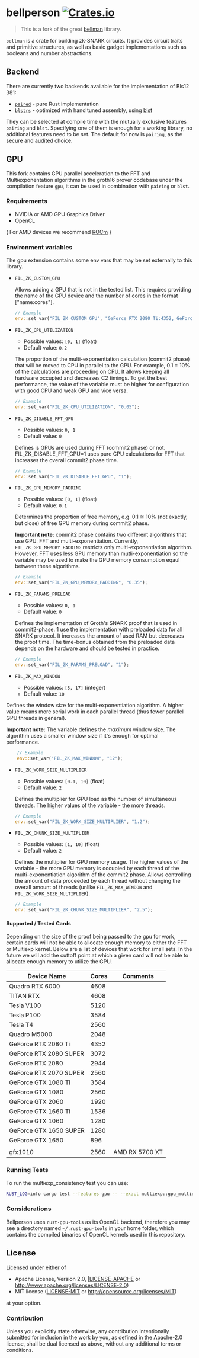 # bellperson [![Crates.io](https://img.shields.io/crates/v/bellperson.svg)](https://crates.io/crates/bellperson)

> This is a fork of the great [bellman](https://github.com/zkcrypto/bellman) library.

`bellman` is a crate for building zk-SNARK circuits. It provides circuit traits
and primitive structures, as well as basic gadget implementations such as
booleans and number abstractions.

## Backend

There are currently two backends available for the implementation of Bls12 381:
- [`paired`](https://github.com/filecoin-project/paired) - pure Rust implementation
- [`blstrs`](https://github.com/filecoin-project/blstrs) - optimized with hand tuned assembly, using [blst](https://github.com/supranational/blst)

They can be  selected at compile time with the mutually exclusive features `pairing` and `blst`. Specifying one of them is enough for a working library, no additional features need to be set.
The default for now is `pairing`, as the secure and audited choice.

## GPU

This fork contains GPU parallel acceleration to the FFT and Multiexponentation algorithms in the groth16 prover codebase under the compilation feature `gpu`, it can be used in combination with `pairing` or `blst`.

### Requirements
- NVIDIA or AMD GPU Graphics Driver
- OpenCL

( For AMD devices we recommend [ROCm](https://rocm-documentation.readthedocs.io/en/latest/Installation_Guide/Installation-Guide.html) )

### Environment variables

The gpu extension contains some env vars that may be set externally to this library. 

- `FIL_ZK_CUSTOM_GPU`

    Allows adding a GPU that is not in the tested list. This requires providing the name of the GPU device and the number of cores in the format ["name:cores"].

    ```rust
    // Example
    env::set_var("FIL_ZK_CUSTOM_GPU", "GeForce RTX 2080 Ti:4352, GeForce GTX 1060:1280");
    ```

- `FIL_ZK_CPU_UTILIZATION`

    - Possible values: `[0, 1]` (float)
    - Default value: `0.2`

    The proportion of the multi-exponentiation calculation (commit2 phase) that will be moved to CPU in parallel to the GPU. For example, 0.1 = 10% of the calculations are proceeding on CPU. It allows keeping all hardware occupied and decreases C2 timings. To get the best performance, the value of the variable must be higher for configuration with good CPU and weak GPU and vice versa. 

    ```rust
    // Example
    env::set_var("FIL_ZK_CPU_UTILIZATION", "0.05");
    ```

- `FIL_ZK_DISABLE_FFT_GPU`

    - Possible values: `0, 1`
    - Default value: `0`

    Defines is GPUs are used during FFT (commit2 phase) or not. FIL_ZK_DISABLE_FFT_GPU=1 uses pure CPU calculations for FFT that increases the overall commit2 phase time. 

    ```rust
    // Example
    env::set_var("FIL_ZK_DISABLE_FFT_GPU", "1");
    ```

- `FIL_ZK_GPU_MEMORY_PADDING`

    - Possible values: `[0, 1]` (float)
    - Default value: `0.1`

    Determines the proportion of free memory, e.g. 0.1 ≅ 10% (not exactly, but close) of free GPU memory during commit2 phase.

    __Important note:__ commit2 phase contains two different algorithms that use GPU: FFT and multi-exponentiation. Currently, `FIL_ZK_GPU_MEMORY_PADDING` restricts only multi-exponentiation algorithm. However, FFT uses less GPU memory than mutli-exponentiation so the variable may be used to make the GPU memory consumption eqaul between these algorithms. 

    ```rust
    // Example
    env::set_var("FIL_ZK_GPU_MEMORY_PADDING", "0.35");
    ```

- `FIL_ZK_PARAMS_PRELOAD`

    - Possible values: `0, 1`
    - Default value: `0`

    Defines the implementation of Groth's SNARK proof that is used in commit2-phase. 1 use the implementation with preloaded data for all SNARK protocol. It increases the amount of used RAM but decreases the proof time. The time-bonus obtained from the preloaded data depends on the hardware and should be tested in practice. 

    ```rust
    // Example
    env::set_var("FIL_ZK_PARAMS_PRELOAD", "1");
    ```

- `FIL_ZK_MAX_WINDOW`

    - Possible values: `[5, 17]` (integer)
    - Default value: `10`
    

Defines the window size for the multi-exponentiation algorithm. A higher value means more serial work in each parallel thread (thus fewer parallel GPU threads in general). 
    
**Important note:** The variable defines the *maximum* window size. The algorithm uses a smaller window size if it's enough for optimal performance.
    
```rust
    // Example
    env::set_var("FIL_ZK_MAX_WINDOW", "12");
```

- `FIL_ZK_WORK_SIZE_MULTIPLIER`

    - Possible values: `[0.1, 10]` (float)
    - Default value: `2`

    Defines the multiplier for GPU load as the number of simultaneous threads. The higher values of the variable - the more threads. 

    ```rust
    // Example
    env::set_var("FIL_ZK_WORK_SIZE_MULTIPLIER", "1.2");
    ```

- `FIL_ZK_CHUNK_SIZE_MULTIPLIER`

    - Possible values: `[1, 10]` (float)
    - Default value: `2`

    Defines the multiplier for GPU memory usage. The higher values of the variable - the more GPU memory is occupied by each thread of the multi-exponentiation algorithm of the commit2 phase.
    Allows controlling the amount of data proceeded by each thread without changing the overall amount of threads (unlike `FIL_ZK_MAX_WINDOW` and `FIL_ZK_WORK_SIZE_MULTIPLIER`). 

    ```rust
    // Example
    env::set_var("FIL_ZK_CHUNK_SIZE_MULTIPLIER", "2.5");
    ```

    

#### Supported / Tested Cards

Depending on the size of the proof being passed to the gpu for work, certain cards will not be able to allocate enough memory to either the FFT or Multiexp kernel. Below are a list of devices that work for small sets. In the future we will add the cuttoff point at which a given card will not be able to allocate enough memory to utilize the GPU.

| Device Name            | Cores | Comments       |
|------------------------|-------|----------------|
| Quadro RTX 6000        | 4608  |                |
| TITAN RTX              | 4608  |                |
| Tesla V100             | 5120  |                |
| Tesla P100             | 3584  |                |
| Tesla T4               | 2560  |                |
| Quadro M5000           | 2048  |                |
| GeForce RTX 2080 Ti    | 4352  |                |
| GeForce RTX 2080 SUPER | 3072  |                |
| GeForce RTX 2080       | 2944  |                |
| GeForce RTX 2070 SUPER | 2560  |                |
| GeForce GTX 1080 Ti    | 3584  |                |
| GeForce GTX 1080       | 2560  |                |
| GeForce GTX 2060       | 1920  |                |
| GeForce GTX 1660 Ti    | 1536  |                |
| GeForce GTX 1060       | 1280  |                |
| GeForce GTX 1650 SUPER | 1280  |                |
| GeForce GTX 1650       | 896   |                |
|                        |       |                |
| gfx1010                | 2560  | AMD RX 5700 XT |

### Running Tests

To run the multiexp_consistency test you can use:

```bash
RUST_LOG=info cargo test --features gpu -- --exact multiexp::gpu_multiexp_consistency --nocapture
```

### Considerations

Bellperson uses `rust-gpu-tools` as its OpenCL backend, therefore you may see a
directory named `~/.rust-gpu-tools` in your home folder, which contains the
compiled binaries of OpenCL kernels used in this repository.

## License

Licensed under either of

- Apache License, Version 2.0, |[LICENSE-APACHE](LICENSE-APACHE) or
   http://www.apache.org/licenses/LICENSE-2.0)
- MIT license ([LICENSE-MIT](LICENSE-MIT) or http://opensource.org/licenses/MIT)

at your option.

### Contribution

Unless you explicitly state otherwise, any contribution intentionally
submitted for inclusion in the work by you, as defined in the Apache-2.0
license, shall be dual licensed as above, without any additional terms or
conditions.
